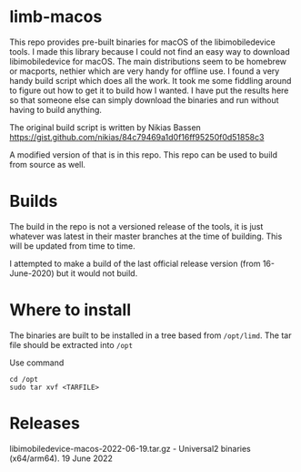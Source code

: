 limb-macos
==========

This repo provides pre-built binaries for macOS of the libimobiledevice tools.
I made this library because I could not find an easy way to download libimobiledevice for macOS. 
The main distributions seem to be homebrew or macports, nethier which are very handy for offline use.
I found a very handy build script which does all the work. It took me some fiddling around to figure
out how to get it to build how I wanted. I have put the results here so that someone else can simply
download the binaries and run without having to build anything.

The original build script is written by Nikias Bassen https://gist.github.com/nikias/84c79469a1d0f16ff95250f0d51858c3

A modified version of that is in this repo. This repo can be used to build from source as well.

Builds
======

The build in the repo is not a versioned release of the tools, it is just whatever was latest in their master branches at
the time of building. This will be updated from time to time.

I attempted to make a build of the last official release version (from 16-June-2020) but it would not build.

Where to install
================

The binaries are built to be installed in a tree based from `/opt/limd`. 
The tar file should be extracted into `/opt`

Use command

    cd /opt
    sudo tar xvf <TARFILE>

Releases
========

libimobiledevice-macos-2022-06-19.tar.gz - Universal2 binaries (x64/arm64). 19 June 2022
